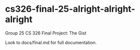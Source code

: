 # cs326-final-25-alright-alright-alright
Group 25 CS 326 Final Project: The Gist

Look to docs/final.md for full documentation.